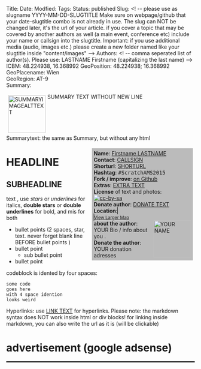 Title:   <!--enter the title of your article here. it can be changed later when the article is published-->
Date:    <!-- format: YYYY-MM-DD HH:MM -->
Modfied: <!-- format: YYYY-MM-DD HH:MM -->
Tags:    <!-- comma seperated tags. -->
Status: published <!-- change "published" into "draft" if you want to that the article to be not visible without knowing the exact url -->
Slug:    <! -- please use as slugname YYYY-MM-DD-SLUGTITLE Make sure on webpage/github that your date-slugtitle combo is not already in use. The slug can NOT be changed later, it's the url of your article. if you cover a topic that may be covered by another authors as well (a main event, conference etc) include your name or callsign into the slugtitle. Important: if you use additional media (audio, images etc.) please create a new folder named like your slugtitle inside "content/images" -->
Authors: <! -- comma seperated list of author(s). Please use: LASTNAME Firstname (capitalizing the last name) -->
ICBM: 48.224938, 16.368992                <!-- replace this with your geodata. use http://www.geo-tag.de/generator/en.html-->
GeoPosition: 48.224938; 16.368992        <!-- replace with your data see https://en.wikipedia.org/wiki/Geotagging or http://geotags.com/geo/geotags2.html-->   
GeoPlacename: Wien                          <!-- see https://en.wikipedia.org/wiki/Geotagging or http://geotags.com/geo/geotags2.html-->   
GeoRegion:  AT-9                            <!-- see https://en.wikipedia.org/wiki/Geotagging or http://geotags.com/geo/geotags2.html-->   
Summary: <div style="float: left; padding:5px"><img src="SUMMARYIMAGEURL" width="100" alt="SUMMARYIMAGEALTTEXT"></div>SUMMARY TEXT WITHOUT NEW LINE<div style="clear:both;"></div>
Summarytext: the same as Summary, but without any html


<!-- put 800 pixel width header image here -->

<div style="float:right; padding: 5px; margin: 5px; background-color: #bbbbbb; width:260px;"> 
<b>Name</b>: <a href="YOUR HOMEPAGE">Firstname LASTNAME</a><br>
<b>Contact</b>: <a href="CONTACTURL">CALLSIGN</a><br>
<b>Shorturl</b>: <a href="SHORTURL">SHORTURL</a><br> <!-- you can create shorturl in advance by using a service like goo.gl and http://internationalopenmagazine.org/SLUG.html -->
<b>Hashtag</b>: <tt>&#35;ScratchAMS2015</tt><br>
<b>Fork / improve</b>: <a href="https://github.com/horstjens/internationalopenmagazine/blob/master/content/blog/SLUG">on Github</a><br>
<b>Extras</b>: <a href="EXTRAURL">EXTRA TEXT</a><br> <!-- additional material, translations, video, audio etc you want to hint at -->
<b>License</b> of text and photos:<br>
<a href="https://creativecommons.org/licenses/by-sa/4.0/"><img src="http://internationalopenmagazine.org/images/ccbysa88x31.png" alt="cc-by-sa"></a><br>
<b>Donate author</b>: <a href="DONATE URL">DONATE TEXT</a><br>
<b>Location</b>: <a href="http://www.openstreetmap.org/?mlat=-34.18993780387419&mlon=%2018.937339782714844#map=16/-34.18993780387419/18.937339782714844&layers=N<br> <!-- replace with your geo data -->
<iframe width="250" height="250" frameborder="0" scrolling="no" marginheight="0" marginwidth="0" src="http://www.openstreetmap.org/export/embed.html?bbox=18.937339782714844%2C-34.18993780387419%2C19.050636291503906%2C-34.13027893649785&amp;layer=mapnik&amp;marker=-34.16011363932644%2C18.993988037109375" style="border: 1px solid black"></iframe><br/><small><a href="http://www.openstreetmap.org/?mlat=-34.18993780387419&amp;mlon=19.050636291503906#map=14/-34.18993780387419/19.050636291503906&amp;layers=N">View Larger Map</a></small><br>
<img src="/images/YOURFOLDER/YOURIMAGE.jpg" alt="YOUR NAME" width="100" align="right">
<b>about the author</b>: YOUR Bio / info about you .<br>
<b>Donate the author</b>: YOUR donation adresses<br>
</div>

# HEADLINE

## SUBHEADLINE

text , use *stars* or _underlines_ for italics, **double stars** or __double underlines__ for bold, and mis for both

  * bullet points (2 spaces, star, text. never forget blank line BEFORE bullet points )
  * bullet point
    * sub bullet point
  * bullet point
  
codeblock is idented by four spaces:

    some code
    goes here
    with 4 space idention
    looks weird
    
Hyperlinks: use [LINK TEXT](URL) for hyperlinks. Please note: the markdown syntax does NOT work inside html or div blocks! for linking inside markdown, you can also write the url as it is (will be clickable) 


 
# advertisement (google adsense) 

<hr style="height: 3px;">

<script async src="//pagead2.googlesyndication.com/pagead/js/adsbygoogle.js"></script>
<!-- intopenmag-unten -->
<ins class="adsbygoogle"
     style="display:inline-block;width:728px;height:90px"
     data-ad-client="ca-pub-3535173094498375"
     data-ad-slot="7210184316"></ins>
<script>
(adsbygoogle = window.adsbygoogle || []).push({});
</script>

